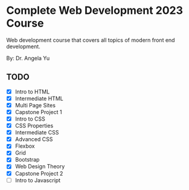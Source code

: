 # Complete Web Development 2023 Course

Web development course that covers all topics of modern front end development.

By: Dr. Angela Yu

## TODO

- [x] Intro to HTML
- [x] Intermediate HTML
- [x] Multi Page Sites
- [x] Capstone Project 1
- [x] Intro to CSS
- [x] CSS Properties
- [x] Intermediate CSS
- [x] Advanced CSS
- [x] Flexbox
- [x] Grid
- [x] Bootstrap
- [x] Web Design Theory
- [x] Capstone Project 2
- [ ] Intro to Javascript
